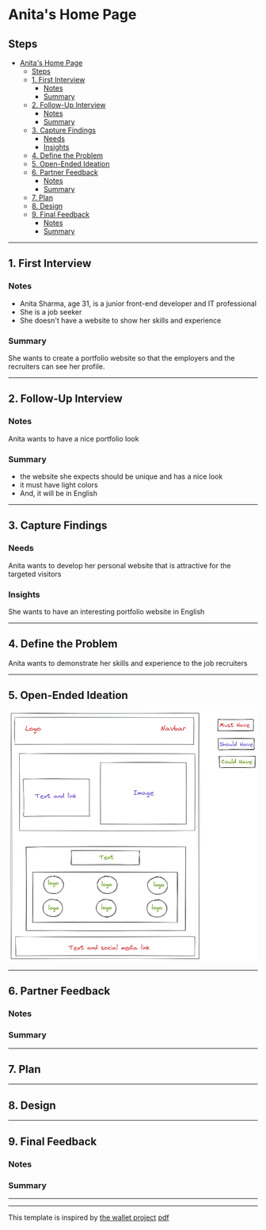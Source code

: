 # Anita's Home Page

<!-- introduce your interviewee -->

## Steps

- [Anita's Home Page](#anitas-home-page)
  - [Steps](#steps)
  - [1. First Interview](#1-first-interview)
    - [Notes](#notes)
    - [Summary](#summary)
  - [2. Follow-Up Interview](#2-follow-up-interview)
    - [Notes](#notes-1)
    - [Summary](#summary-1)
  - [3. Capture Findings](#3-capture-findings)
    - [Needs](#needs)
    - [Insights](#insights)
  - [4. Define the Problem](#4-define-the-problem)
  - [5. Open-Ended Ideation](#5-open-ended-ideation)
  - [6. Partner Feedback](#6-partner-feedback)
    - [Notes](#notes-2)
    - [Summary](#summary-2)
  - [7. Plan](#7-plan)
  - [8. Design](#8-design)
  - [9. Final Feedback](#9-final-feedback)
    - [Notes](#notes-3)
    - [Summary](#summary-3)

---

## 1. First Interview

<!--
  Take some time getting to know your partner and their ambitions. Ask questions about:

  - Their background (Professional, programming, personal)
  - Their ambitions (Professional, programming, personal)
  - Outside interests (For tying into a personal statement)
  - And much more ... listen to your partner and ask questions about what they tell you.

  The best way to do your interview is with a lot of `why?`.
  Try to always use their answer in your next question, this makes sure you understand what they said.

  Start your interview with one or two open-ended questions and follow up with a lot of `why?`, this gives your partner the chance to really explain themselves instead of just answering your questions. You might find that they even learn something about themselves!
-->

### Notes

<!-- Notes you took during the interview. -->

- Anita Sharma, age 31, is a junior front-end developer and IT professional
- She is a job seeker
- She doesn't have a website to show her skills and experience

### Summary

She wants to create a portfolio website so that the employers and the recruiters
can see her profile.

<!-- Consolidate your notes into a few sentences. Do your best to express what your partner was trying to say, not what you learned from them. -->

---

## 2. Follow-Up Interview

<!--
  In this follow up interview you will present to your partner a summary of your first interview. You will do your best effort to understand, rephrase, and communicate your partners needs back to them. Take this chance to listen for their feedback on how well you understand their situation. Update your notes accordingly
-->

### Notes

Anita wants to have a nice portfolio look

### Summary

- the website she expects should be unique and has a nice look
- it must have light colors
- And, it will be in English

---

## 3. Capture Findings

<!-- Take some time to consolidate & summarize what you learned in the previous two interviews. -->

### Needs

<!-- What exactly does your partner need from their home page? Are they looking for collaborators? A job?Learning opportunities? Or something you never expected? -->

Anita wants to develop her personal website that is attractive for the targeted
visitors

### Insights

She wants to have an interesting portfolio website in English

<!-- New learnings about your partner to use in your design -->

---

## 4. Define the Problem

<!--
  In your own words describe:

  - Why does your partner need this home page?
  - How do they want to be represented?
  - Who do they want to visit their page?
  - What do they want different visitors to see them?

  A useful format:

  - _partner's name_ needs a way to _?_.
    - Unexpectedly, in their world, _?_.
-->

Anita wants to demonstrate her skills and experience to the job recruiters

---

## 5. Open-Ended Ideation

<!--
  Sketch up a few wireframes for your partner's home page with no regard for your their programming ability, time constraints, technical constraints, or any other practical considerations.
  How are the designs different? How does each one serve your partner differently?
-->

![Anita homepage](../public/design-image.png)

---

## 6. Partner Feedback

<!-- Discuss your ideas with your partner. lots of `why?`. -->

### Notes

### Summary

---

## 7. Plan

<!-- With your partner, come up with a Backlog and Wireframe for their Home page -->

---

## 8. Design

<!-- Propose an Atomic Design for your partner's home page. This could include a color palate, button designs, icons, ... -->

---

## 9. Final Feedback

<!--
  The Design Process is never finished!

  After you've finished the Plan & Design ask your partner for feedback. In a professional setting this would be the beginning of a whole new development cycle.
-->

### Notes

### Summary

---

---

This template is inspired by
[the wallet project](https://dschool-old.stanford.edu/sandbox/groups/designresources/wiki/4dbb2/attachments/e1005/TheWalletProjectB%26W2012.pdf?sessionID=8af88fee76ecd1fb7879c915073461486c425622)
[pdf](https://hci.stanford.edu/dschool/resources/wallet/Wallet%20Facilitators%20Guide.pdf)
